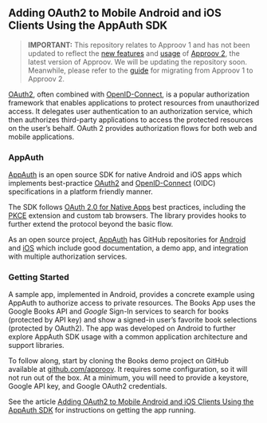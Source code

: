 ## Adding OAuth2 to Mobile Android and iOS Clients Using the AppAuth SDK

> **IMPORTANT:** This repository relates to Approov 1 and has not been updated to reflect the [new features](https://approov.io/docs/v2.0/changelog/) and [usage](https://approov.io/docs/v2.0/approov-usage-documentation/) of [Approov 2](https://approov.io/docs/v2.0/approov-installation/), the latest version of Approov. We will be updating the repository soon. Meanwhile, please refer to the [guide](https://approov.io/docs/v2.0/approov-usage-documentation/#migrating-from-approov-1) for migrating from Approov 1 to Approov 2.


[OAuth2](https://oauth.net/2/), often combined with
[OpenID-Connect](http://openid.net/connect/), is a popular authorization
framework that enables applications to protect resources from unauthorized
access. It delegates user authentication to an authorization service, which then
authorizes third-party applications to access the protected resources on the
user’s behalf. OAuth 2 provides authorization flows for both web and mobile
applications. 

### AppAuth

[AppAuth](https://appauth.io/) is an open source SDK for native Android and iOS
apps which implements best-practice [OAuth2](https://tools.ietf.org/html/rfc6749) 
and [OpenID-Connect](http://openid.net/specs/openid-connect-core-1_0.html) (OIDC) 
specifications in a platform friendly manner.

The SDK follows [OAuth 2.0 for Native Apps](https://tools.ietf.org/html/draft-ietf-oauth-native-apps) best practices,
including the [PKCE](https://tools.ietf.org/html/rfc7636) extension and custom
tab browsers. The library provides hooks to further extend the protocol beyond
the basic flow.

As an open source project, [AppAuth](https://appauth.io/) has GitHub
repositories for [Android](https://github.com/openid/AppAuth-Android) and
[iOS](https://github.com/openid/AppAuth-iOS) which include good documentation, a
demo app, and integration with multiple authorization services.

### Getting Started

A sample app, implemented in Android, provides a concrete example using AppAuth
to authorize access to private resources. The Books App uses the Google Books
API and *Google* Sign-In services to search for books (protected by API key) and
show a signed-in user’s favorite book selections (protected by OAuth2). 
The app was developed on Android to
further explore AppAuth SDK usage with a common application architecture and
support libraries.

To follow along, start by cloning the Books demo project on GitHub available at
[github.com/approov](https://github.com/approov). It requires some
configuration, so it will not run out of the box. At a minimum, you will need to
provide a keystore, Google API key, and Google OAuth2 credentials.

See the article [Adding OAuth2 to Mobile Android and iOS Clients Using the AppAuth SDK](https://medium.com/@skiph/adding-oauth2-to-mobile-android-and-ios-clients-using-the-appauth-sdk-f8562f90ecff) 
for instructions on getting the app running.

